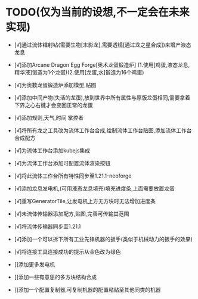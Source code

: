 # TODO(仅为当前的设想,不一定会在未来实现)

- [√]通过流体镭射钻(需要生物[末影龙],需要透镜[通过龙之星合成])来增产液态龙息
- [√]添加Arcane Dragon Egg Forge[奥术龙蛋锻造炉] (1.使用[鸡蛋,液态龙息,精华液]锻造为1个龙蛋)(2.使用[龙蛋,水]锻造为16个鸡蛋)
- [√]为奥数龙蛋锻造炉添加模型,贴图
- [√]添加中间产物(失活的龙蛋),放到世界中所有属性与原版龙蛋相同,需要拿着下界之心右键才会变回正常的龙蛋
- [√]添加规则,天气,时间 掌控者
- [√]将所有龙之工具改为流体工作台合成,绘制流体工作台贴图,添加流体工作台合成配方
- [√]为流体工作台添加kubejs集成
- [√]为流体工作台添加可配置流体渲染按钮
- [√]将此流体工作台所有特性同步至1.21.1-neoforge
- [√]添加龙息发电机,(可用液态龙息填充)填充进度条,上面需要放置龙蛋
- [√]重写GeneratorTile,让发电机上方无方块时无法增加进度条
- [√]未流体传输器添加配方,贴图,完善可传输其范围
- [√]将流体传输器同步至1.21.1
- [√]添加一个可以拆下所有工业先锋机器的扳手(类似于机械动力的扳手的效果)
- [√]将连接工具连接成功的提示从金色改为绿色

- []添加更多发电机
- []添加一些有意思的多方块结构合成
- []添加一个配置复制器,可复制机器的配置粘贴至其他同类的机器